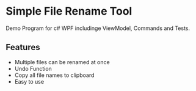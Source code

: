 # Simple File Rename Tool
Demo Program for c# WPF includinge ViewModel, Commands and Tests.

## Features
  - Multiple files can be renamed at once
  - Undo Function
  - Copy all file names to clipboard
  - Easy to use

